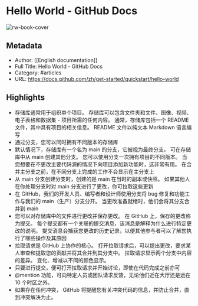 # Hello World - GitHub Docs

![rw-book-cover](https://readwise-assets.s3.amazonaws.com/static/images/article2.74d541386bbf.png)

## Metadata
- Author: [[English documentation]]
- Full Title: Hello World - GitHub Docs
- Category: #articles
- URL: https://docs.github.com/zh/get-started/quickstart/hello-world

## Highlights
- 存储库通常用于组织单个项目。 存储库可以包含文件夹和文件、图像、视频、电子表格和数据集 - 项目所需的任何内容。 通常，存储库包括一个 README 文件，其中具有项目的相关信息。 README 文件以纯文本 Markdown 语言编写
- 通过分支，您可以同时拥有不同版本的存储库
- 默认情况下，存储库有一个名为 main 的分支，它被视为最终分支。 可在存储库中从 main 创建其他分支。 您可以使用分支一次拥有项目的不同版本。 当您想要在不更改主要代码源的情况下向项目添加新功能时，这非常有用。 在合并主分支之前，在不同分支上完成的工作不会显示在主分支上
- 从 main 分支创建分支时，创建的是 main 在当时的副本或快照。 如果其他人在你处理分支时对 main 分支进行了更改，你可拉取这些更新
- 在 GitHub，我们的开发人员、编写者和设计师使用分支将 bug 修复和功能工作与我们的 main（生产）分支分开。 当更改准备就绪时，他们会将其分支合并到 main
- 您可以对存储库中的文件进行更改并保存更改。 在 GitHub 上，保存的更改称为提交。 每个提交都有一个关联的提交消息，该消息是解释为什么进行特定更改的说明。 提交消息会捕获您更改的历史记录，以便其他参与者可以了解您执行了哪些操作及其原因
- 拉取请求是 GitHub 上协作的核心。 打开拉取请求后，可以提出更改，要求某人审查和提取您的贡献并将其合并到其分支中。 拉取请求显示两个分支中内容的差异。 变化、增减以不同的颜色显示。
- 只要进行提交，便可打开拉取请求并开始讨论，即使在代码完成之前亦可
- @mention 功能，可向特定人员或团队请求反馈，无论他们近在大厅还是远在 10 个时区之外。
- 如果存在任何冲突， GitHub 将提醒您有关冲突代码的信息，并防止合并，直到冲突解决为止。
